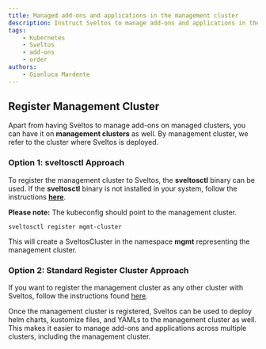 ```yaml
---
title: Managed add-ons and applications in the management cluster
description: Instruct Sveltos to manage add-ons and applications in the management cluster as well
tags:
    - Kubernetes
    - Sveltos
    - add-ons
    - order
authors:
    - Gianluca Mardente
---
```


## Register Management Cluster

Apart from having Sveltos to manage add-ons on managed clusters, you can have it on **management clusters** as well. By management cluster, we refer to the cluster where Sveltos is deployed.

### Option 1: sveltosctl Approach

To register the management cluster to Sveltos, the **sveltosctl** binary can be used. If the **sveltosctl** binary is not installed in your system, follow the instructions **[here](../install/sveltosctl.md)**.

**Please note:** The kubeconfig should point to the management cluster.

```
sveltosctl register mgmt-cluster
```

This will create a SveltosCluster in the namespace __mgmt__ representing the management cluster.

### Option 2: Standard Register Cluster Approach

If you want to register the management cluster as any other cluster with Sveltos, follow the instructions found [here](register-cluster.md).

Once the management cluster is registered, Sveltos can be used to deploy helm charts, kustomize files, and YAMLs to the management cluster as well. This makes it easier to manage add-ons and applications across multiple clusters, including the management cluster.
